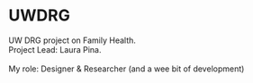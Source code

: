 # UWDRG
UW DRG project on Family Health.
<br>Project Lead: Laura Pina.</br>
<br>My role: Designer & Researcher (and a wee bit of development)</br>
